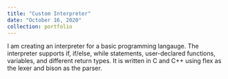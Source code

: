 ```yaml
---
title: "Custom Interpreter"
date: "October 16, 2020"
collection: portfolio
---
```


I am creating an interpreter for a basic programming langauge. The interpreter supports if, if/else, while statements, user-declared functions, variables, and different return types. It is written in C and C++ using flex as the lexer and bison as the parser.

